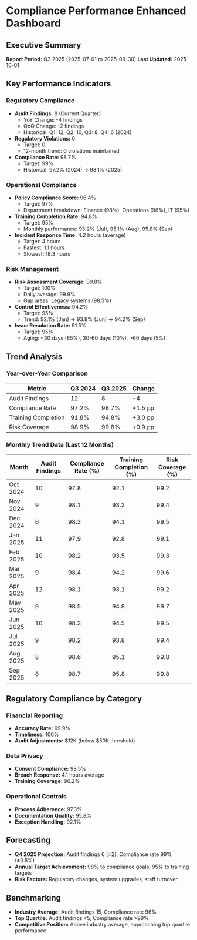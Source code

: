 # Compliance Performance Enhanced Dashboard

## Executive Summary
**Report Period:** Q3 2025 (2025-07-01 to 2025-09-30)
**Last Updated:** 2025-10-01

## Key Performance Indicators

### Regulatory Compliance
- **Audit Findings:** 8 (Current Quarter)
  - YoY Change: -4 findings
  - QoQ Change: -2 findings
  - Historical: Q1: 12, Q2: 10, Q3: 8, Q4: 6 (2024)
- **Regulatory Violations:** 0
  - Target: 0
  - 12-month trend: 0 violations maintained
- **Compliance Rate:** 98.7%
  - Target: 99%
  - Historical: 97.2% (2024) → 98.1% (2025)

### Operational Compliance
- **Policy Compliance Score:** 96.4%
  - Target: 97%
  - Department breakdown: Finance (98%), Operations (96%), IT (95%)
- **Training Completion Rate:** 94.8%
  - Target: 95%
  - Monthly performance: 93.2% (Jul), 95.1% (Aug), 95.8% (Sep)
- **Incident Response Time:** 4.2 hours (average)
  - Target: 4 hours
  - Fastest: 1.1 hours
  - Slowest: 18.3 hours

### Risk Management
- **Risk Assessment Coverage:** 99.8%
  - Target: 100%
  - Daily average: 99.9%
  - Gap areas: Legacy systems (98.5%)
- **Control Effectiveness:** 94.2%
  - Target: 95%
  - Trend: 92.1% (Jan) → 93.8% (Jun) → 94.2% (Sep)
- **Issue Resolution Rate:** 91.5%
  - Target: 95%
  - Aging: <30 days (85%), 30-60 days (10%), >60 days (5%)

## Trend Analysis

### Year-over-Year Comparison
| Metric | Q3 2024 | Q3 2025 | Change |
|--------|---------|---------|--------|
| Audit Findings | 12 | 8 | -4 |
| Compliance Rate | 97.2% | 98.7% | +1.5 pp |
| Training Completion | 91.8% | 94.8% | +3.0 pp |
| Risk Coverage | 98.9% | 99.8% | +0.9 pp |

### Monthly Trend Data (Last 12 Months)
| Month | Audit Findings | Compliance Rate (%) | Training Completion (%) | Risk Coverage (%) |
|-------|----------------|---------------------|-------------------------|-------------------|
| Oct 2024 | 10 | 97.8 | 92.1 | 99.2 |
| Nov 2024 | 9 | 98.1 | 93.2 | 99.4 |
| Dec 2024 | 6 | 98.3 | 94.1 | 99.5 |
| Jan 2025 | 11 | 97.9 | 92.8 | 99.1 |
| Feb 2025 | 10 | 98.2 | 93.5 | 99.3 |
| Mar 2025 | 9 | 98.4 | 94.2 | 99.6 |
| Apr 2025 | 12 | 98.1 | 93.1 | 99.2 |
| May 2025 | 9 | 98.5 | 94.8 | 99.7 |
| Jun 2025 | 10 | 98.3 | 94.5 | 99.5 |
| Jul 2025 | 9 | 98.2 | 93.8 | 99.4 |
| Aug 2025 | 8 | 98.6 | 95.1 | 99.8 |
| Sep 2025 | 8 | 98.7 | 95.8 | 99.8 |

## Regulatory Compliance by Category

### Financial Reporting
- **Accuracy Rate:** 99.9%
- **Timeliness:** 100%
- **Audit Adjustments:** $12K (below $50K threshold)

### Data Privacy
- **Consent Compliance:** 98.5%
- **Breach Response:** 4.1 hours average
- **Training Coverage:** 96.2%

### Operational Controls
- **Process Adherence:** 97.3%
- **Documentation Quality:** 95.8%
- **Exception Handling:** 92.1%

## Forecasting
- **Q4 2025 Projection:** Audit findings 6 (±2), Compliance rate 99% (±0.5%)
- **Annual Target Achievement:** 98% to compliance goals, 95% to training targets
- **Risk Factors:** Regulatory changes, system upgrades, staff turnover

## Benchmarking
- **Industry Average:** Audit findings 15, Compliance rate 96%
- **Top Quartile:** Audit findings <5, Compliance rate >99%
- **Competitive Position:** Above industry average, approaching top quartile performance